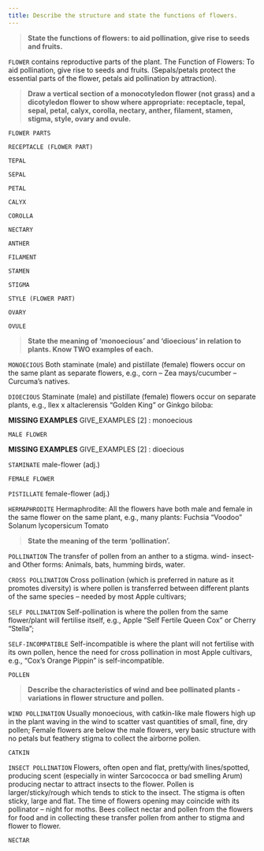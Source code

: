 ```yaml
---
title: Describe the structure and state the functions of flowers.
---
```



> **State the functions of flowers: to aid pollination, give rise to seeds and fruits.** 


`FLOWER`
contains reproductive parts of the plant.
The Function of Flowers:
To aid pollination, give rise to seeds and fruits.
(Sepals/petals protect the essential parts of the flower, petals aid pollination by attraction).

> **Draw a vertical section of a monocotyledon flower (not grass) and a dicotyledon flower to show where appropriate: receptacle, tepal, sepal, petal, calyx, corolla, nectary, anther, filament, stamen, stigma, style, ovary and ovule.** 






`FLOWER PARTS`

`RECEPTACLE (FLOWER PART)`

`TEPAL`

`SEPAL`

`PETAL`

`CALYX`

`COROLLA`

`NECTARY`

`ANTHER`

`FILAMENT`

`STAMEN`

`STIGMA`

`STYLE (FLOWER PART)`

`OVARY`

`OVULE`
> **State the meaning of ‘monoecious’ and ‘dioecious’ in relation to plants. Know TWO examples of each.** 


`MONOECIOUS`
Both staminate (male) and pistillate (female) flowers occur on the same plant as separate flowers, e.g., corn – Zea mays/cucumber – Curcuma’s natives.


`DIOECIOUS`
Staminate (male) and pistillate (female) flowers occur on separate plants, e.g., Ilex x altaclerensis “Golden King” or Ginkgo biloba:


**MISSING EXAMPLES**
GIVE_EXAMPLES [2] :  monoecious

`MALE FLOWER`

**MISSING EXAMPLES**
GIVE_EXAMPLES [2] :  dioecious

`STAMINATE`
male-flower (adj.)


`FEMALE FLOWER`

`PISTILLATE`
female-flower (adj.)


`HERMAPHRODITE`
Hermaphrodite:
All the flowers have both male and female in the same flower on the same plant, e.g., many plants:
  Fuchsia “Voodoo”
  Solanum lycopersicum Tomato


> **State the meaning of the term ‘pollination’.** 


`POLLINATION`
The transfer of pollen from an anther to a stigma. wind- insect- and Other forms:
Animals, bats, humming birds, water.



`CROSS POLLINATION`
Cross pollination (which is preferred in nature as it promotes diversity) is where pollen is transferred between different plants of the same species – needed by most Apple cultivars;


`SELF POLLINATION`
Self-pollination is where the pollen from the same flower/plant will fertilise itself, e.g., Apple “Self Fertile Queen Cox” or Cherry “Stella”;


`SELF-INCOMPATIBLE`
Self-incompatible is where the plant will not fertilise with its own pollen, hence the need for cross pollination in most Apple cultivars, e.g., “Cox’s Orange Pippin” is self-incompatible.


`POLLEN`
> **Describe the characteristics of wind and bee pollinated plants - variations in flower structure and pollen.** 


`WIND POLLINATION`
Usually monoecious, with catkin-like male flowers high up in the plant waving in the wind to scatter vast quantities of small, fine, dry pollen;
Female flowers are below the male flowers, very basic structure with no petals but feathery stigma to collect the airborne pollen.



`CATKIN`

`INSECT POLLINATION`
Flowers, often open and flat, pretty/with lines/spotted, producing scent (especially in winter Sarcococca or bad smelling Arum) producing nectar to attract insects to the flower.  Pollen is larger/sticky/rough which tends to stick to the insect.  The stigma is often sticky, large and flat.  The time of flowers opening may coincide with its pollinator – night for moths.  Bees collect nectar and pollen from the flowers for food and in collecting these transfer pollen from anther to stigma and flower to flower.





`NECTAR`
